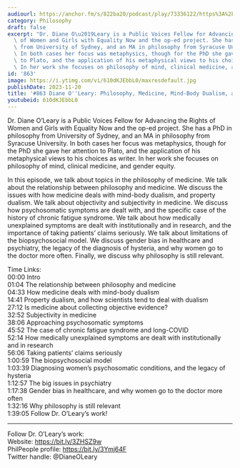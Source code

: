 ```yaml
---
audiourl: https://anchor.fm/s/822ba20/podcast/play/73336122/https%3A%2F%2Fd3ctxlq1ktw2nl.cloudfront.net%2Fstaging%2F2023-6-12%2F9c667579-0466-7fef-6641-3c19f5d1c9f2.m4a
category: Philosophy
draft: false
excerpt: "Dr. Diane O\u2019Leary is a Public Voices Fellow for Advancing the Rights\
  \ of Women and Girls with Equality Now and the op-ed project. She has a PhD in philosophy\
  \ from University of Sydney, and an MA in philosophy from Syracuse University. \
  \ In both cases her focus was metaphysics, though for the PhD she gave her attention\
  \ to Plato, and the application of his metaphysical views to his choices as writer.\
  \ In her work she focuses on philosophy of mind, clinical medicine, and gender equity."
id: '863'
image: https://i.ytimg.com/vi/610dKJEbbL0/maxresdefault.jpg
publishDate: 2023-11-20
title: '#863 Diane O''Leary: Philosophy, Medicine, Mind-Body Dualism, and Psychiatry'
youtubeid: 610dKJEbbL0
---
```

<div class="timelinks">

Dr. Diane O’Leary is a Public Voices Fellow for Advancing the Rights of Women and Girls with Equality Now and the op-ed project. She has a PhD in philosophy from University of Sydney, and an MA in philosophy from Syracuse University.  In both cases her focus was metaphysics, though for the PhD she gave her attention to Plato, and the application of his metaphysical views to his choices as writer. In her work she focuses on philosophy of mind, clinical medicine, and gender equity.

In this episode, we talk about topics in the philosophy of medicine. We talk about the relationship between philosophy and medicine. We discuss the issues with how medicine deals with mind-body dualism, and property dualism. We talk about objectivity and subjectivity in medicine. We discuss how psychosomatic symptoms are dealt with, and the specific case of the history of chronic fatigue syndrome. We talk about how medically unexplained symptoms are dealt with institutionally and in research, and the importance of taking patients’ claims seriously. We talk about limitations of the biopsychosocial model. We discuss gender bias in healthcare and psychiatry, the legacy of the diagnosis of hysteria, and why women go to the doctor more often. Finally, we discuss why philosophy is still relevant.

Time Links:  
<time>00:00</time> Intro  
<time>01:04</time> The relationship between philosophy and medicine  
<time>04:33</time> How medicine deals with mind-body dualism  
<time>14:41</time> Property dualism, and how scientists tend to deal with dualism  
<time>27:12</time> Is medicine about collecting objective evidence?  
<time>32:52</time> Subjectivity in medicine  
<time>38:06</time> Approaching psychosomatic symptoms  
<time>45:52</time> The case of chronic fatigue syndrome and long-COVID  
<time>52:14</time> How medically unexplained symptoms are dealt with institutionally and in research  
<time>56:06</time> Taking patients’ claims seriously  
<time>1:00:59</time> The biopsychosocial model  
<time>1:03:39</time> Diagnosing women’s psychosomatic conditions, and the legacy of hysteria  
<time>1:12:57</time> The big issues in psychiatry  
<time>1:17:38</time> Gender bias in healthcare, and why women go to the doctor more often  
<time>1:32:16</time> Why philosophy is still relevant  
<time>1:39:05</time> Follow Dr. O’Leary’s work!

---

Follow Dr. O’Leary’s work:  
Website: https://bit.ly/3ZHSZ9w  
PhilPeople profile: https://bit.ly/3Ymj64F  
Twitter handle: @DianeOLeary
</div>


